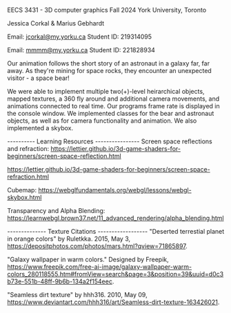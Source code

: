 EECS 3431 - 3D computer graphics
Fall 2024 York University, Toronto

Jessica Corkal & Marius Gebhardt

Email: jcorkal@my.yorku.ca Student ID: 219314095

Email: mmmm@my.yorku.ca Student ID: 221828934

Our animation follows the short story of an astronaut in a galaxy far, far away. As they're mining for space rocks, they encounter an unexpected visitor - a space bear!

We were able to implement multiple two(+)-level heirarchical objects, mapped textures, a 360 fly around and additional camera movements, and animations connected to real time. Our programs frame rate is displayed in the console window. We implemented classes for the bear and astronaut objects, as well as for camera functionality and animation. We also implemented a skybox.

---------- Learning Resources ----------------
Screen space reflections and refraction:
https://lettier.github.io/3d-game-shaders-for-beginners/screen-space-reflection.html

https://lettier.github.io/3d-game-shaders-for-beginners/screen-space-refraction.html

Cubemap:
https://webglfundamentals.org/webgl/lessons/webgl-skybox.html

Transparency and Alpha Blending:
https://learnwebgl.brown37.net/11_advanced_rendering/alpha_blending.html 

-------------- Texture Citations ------------------
"Deserted terrestial planet in orange colors" by Ruletkka. 2015, May 3, https://depositphotos.com/photos/mars.html?qview=71865897.

"Galaxy wallpaper in warm colors." Designed by Freepik, https://www.freepik.com/free-ai-image/galaxy-wallpaper-warm-colors_280118555.htm#fromView=search&page=3&position=39&uuid=d0c3b73e-551b-48ff-9b6b-134a2f154eec.

"Seamless dirt texture" by hhh316. 2010, May 09, https://www.deviantart.com/hhh316/art/Seamless-dirt-texture-163426021.